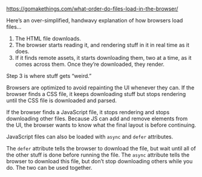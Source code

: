 
https://gomakethings.com/what-order-do-files-load-in-the-browser/

Here’s an over-simplified, handwavy explanation of how browsers load files…

1. The HTML file downloads.
2. The browser starts reading it, and rendering stuff in it in real time as it does.
3. If it finds remote assets, it starts downloading them, two at a time, as it comes across them. Once they’re downloaded, they render.

Step 3 is where stuff gets “weird.”

Browsers are optimized to avoid repainting the UI whenever they can. If the browser finds a CSS file, it keeps downloading stuff but stops rendering until the CSS file is downloaded and parsed.

If the browser finds a JavaScript file, it stops rendering and stops downloading other files. Because JS can add and remove elements from the UI, the browser wants to know what the final layout is before continuing.

JavaScript files can also be loaded with `async` and `defer` attributes.

The `defer` attribute tells the browser to download the file, but wait until all of the other stuff is done before running the file. The `async` attribute tells the browser to download this file, but don’t stop downloading others while you do. The two can be used together.

